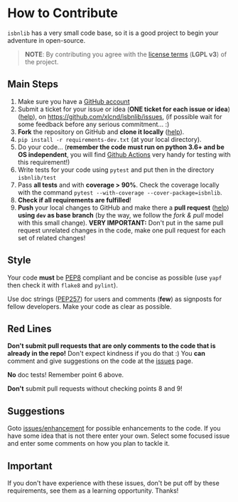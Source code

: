 # How to Contribute

`isbnlib` has a very small code base, so it is a good project to begin your
adventure in open-source.

> **NOTE**: By contributing you agree with the [license terms](LICENSE-LGPL.txt)
  (**LGPL v3**) of the project.


## Main Steps

1. Make sure you have a [GitHub account](https://github.com/signup/free)
2. Submit a ticket for your issue or idea (**ONE ticket for each issue or idea**)
   ([help](https://www.youtube.com/watch?v=TJlYiMp8FuY)),
   on https://github.com/xlcnd/isbnlib/issues,
   (if possible wait for some feedback before any serious commitment... :)
3. **Fork** the repository on GitHub and **clone it locally**
   ([help](https://help.github.com/articles/fork-a-repo)).
4. `pip install -r requirements-dev.txt` (at your local directory).
5. Do your code... (**remember the code must run on python 3.6+
   and be OS independent**, you will find [Github Actions](https://docs.github.com/en/actions) very handy for
   testing with this requirement!)
6. Write tests for your code using `pytest` and put then in the directory `isbnlib/test`
7. Pass **all tests** and with **coverage > 90%**.
   Check the coverage locally with the command
   `pytest --with-coverage --cover-package=isbnlib`.
8. **Check if all requirements are fulfilled**!
9. **Push** your local changes to GitHub and make there a **pull request**
   ([help](https://help.github.com/articles/using-pull-requests/))
   **using `dev` as base branch** (by the way, we follow the *fork & pull* model with this small change).
   **VERY IMPORTANT:** Don't put in the same pull request unrelated changes in the code,
   make one pull request for each set of related changes!

## Style

Your code **must** be [PEP8](http://legacy.python.org/dev/peps/pep-0008/) compliant
and be concise as possible (use `yapf` then check it with
`flake8` and `pylint`).

Use doc strings ([PEP257](http://legacy.python.org/dev/peps/pep-0257/))
for users and comments (**few**) as signposts
for fellow developers. Make your code as clear as possible.


## Red Lines

**Don't submit pull requests that are only comments to the code that is
already in the repo!**
Don't expect kindness if you do that :) You **can** comment and give
suggestions on the code at the
[issues](https://github.com/xlcnd/isbnlib/issues/5) page.

**No** doc tests! Remember point 6 above.

**Don't** submit pull requests without checking points 8 and 9!



## Suggestions

Goto [issues/enhancement](https://github.com/xlcnd/isbnlib/issues?labels=enhancement&page=1&state=open)
for possible enhancements to the code.
If you have some idea that is not there enter your own.
Select some focused issue and enter some comments on how you plan to tackle it.


## Important

If you don't have experience with these issues, don't be put off by these requirements,
see them as a learning opportunity. Thanks!

